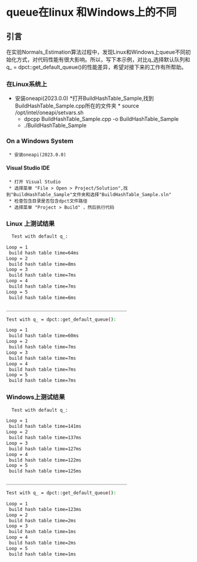 # queue在linux 和Windows上的不同

## 引言
在实验Normals_Estimation算法过程中，发现Linux和Windows上queue不同初始化方式，对代码性能有很大影响。所以，写下本示例，对比q_选择默认队列和q_ = dpct::get_default_queue()的性能差异，希望对接下来的工作有所帮助。


### 在Linux系统上
* 安装oneapi(2023.0.0)
*打开BuildHashTable_Sample,找到BuildHashTable_Sample.cpp所在的文件夹
        * source /opt/intel/oneapi/setvars.sh
    * dpcpp BuildHashTable_Sample.cpp -o BuildHashTable_Sample
    * ./BuildHashTable_Sample

### On a Windows System
     * 安装oneapi(2023.0.0)

#### Visual Studio IDE
     * 打开 Visual Studio
     * 选择菜单 "File > Open > Project/Solution",找到"BuildHashTable_Sample"文件夹和选择"BuildHashTable_Sample.sln"
     * 检查包含目录是否包含dpct文件路径
     * 选择菜单 "Project > Build" ，然后执行代码
     


### Linux 上测试结果
```bash
  Test with default q_:

Loop = 1
 build hash table time=64ms
Loop = 2
 build hash table time=8ms
Loop = 3
 build hash table time=7ms
Loop = 4
 build hash table time=7ms
Loop = 5
 build hash table time=6ms

_____________________________________________

Test with q_ = dpct::get_default_queue():

Loop = 1
 build hash table time=60ms
Loop = 2
 build hash table time=7ms
Loop = 3
 build hash table time=7ms
Loop = 4
 build hash table time=7ms
Loop = 5
 build hash table time=7ms

```
### Windows上测试结果

```bash
  Test with default q_:

Loop = 1
 build hash table time=141ms
Loop = 2
 build hash table time=137ms
Loop = 3
 build hash table time=127ms
Loop = 4
 build hash table time=122ms
Loop = 5
 build hash table time=125ms

_____________________________________________

Test with q_ = dpct::get_default_queue():

Loop = 1
 build hash table time=123ms
Loop = 2
 build hash table time=2ms
Loop = 3
 build hash table time=1ms
Loop = 4
 build hash table time=2ms
Loop = 5
 build hash table time=1ms

```




